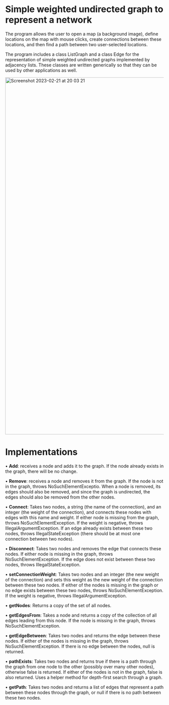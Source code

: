 # Simple weighted undirected graph to represent a network

The program allows the user to open a map (a background image), define locations on the map with mouse clicks, create connections between these locations, and then find a path between two user-selected locations. 

The program includes a class ListGraph and a class Edge for the representation of simple weighted undirected graphs implemented by adjacency lists. These classes are written generically so that they can be used by other applications as well.

<img width="1137" alt="Screenshot 2023-02-21 at 20 03 21" src="https://user-images.githubusercontent.com/29358769/220435806-d74a922e-dd1d-4877-95f0-54c507664020.png">

# Implementations

• <b>Add</b>: receives a node and adds it to the graph. If the node already exists in the graph, there will be no change.

• <b>Remove</b>: receives a node and removes it from the graph. If the node is not in the graph, throws NoSuchElementExceptio. When a node is removed, its edges should also be removed, and since the graph is undirected, the edges should also be removed from the other nodes.

• <b>Connect</b>: Takes two nodes, a string (the name of the connection), and an integer (the weight of the connection), and connects these nodes with edges with this name and weight. If either node is missing from the graph, throws NoSuchElementException. If the weight is negative, throws IllegalArgumentException. If an edge already exists between these two nodes, throws IllegalStateException (there should be at most one connection between two nodes).

• <b>Disconnect</b>: Takes two nodes and removes the edge that connects these nodes. If either node is missing in the graph, throws NoSuchElementException. If the edge does not exist between these two nodes, throws IllegalStateException.

• <b>setConnectionWeight</b>: Takes two nodes and an integer (the new weight of the connection) and sets this weight as the new weight of the connection between these two nodes. If either of the nodes is missing in the graph or no edge exists between these two nodes, throws NoSuchElementException. If the weight is negative, throws IllegalArgumentException.

• <b>getNodes</b>: Returns a copy of the set of all nodes.

• <b>getEdgesFrom</b>: Takes a node and returns a copy of the collection of all edges leading from this node. If the node is missing in the graph, throws NoSuchElementException.

• <b>getEdgeBetween</b>: Takes two nodes and returns the edge between these nodes. If either of the nodes is missing in the graph, throws NoSuchElementException. If there is no edge between the nodes, null is returned.

• <b>pathExists</b>: Takes two nodes and returns true if there is a path through the graph from one node to the other (possibly over many other nodes), otherwise false is returned. If either of the nodes is not in the graph, false is also returned. Uses a helper method for depth-first search through a graph.

• <b>getPath</b>: Takes two nodes and returns a list of edges that represent a path between these nodes through the graph, or null if there is no path between these two nodes.
